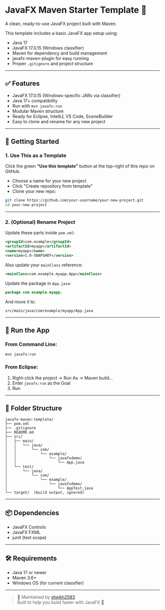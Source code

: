 # JavaFX Maven Starter Template 🎯

A clean, ready-to-use JavaFX project built with Maven.

This template includes a basic JavaFX app setup using:
- Java 17
- JavaFX 17.0.15 (Windows classifier)
- Maven for dependency and build management
- javafx-maven-plugin for easy running
- Proper `.gitignore` and project structure

---

## ✅ Features

- JavaFX 17.0.15 (Windows-specific JARs via classifier)
- Java 17+ compatibility
- Run with `mvn javafx:run`
- Modular Maven structure
- Ready for Eclipse, IntelliJ, VS Code, SceneBuilder
- Easy to clone and rename for any new project

---

## 🚀 Getting Started

### 1. Use This as a Template

Click the green **“Use this template”** button at the top-right of this repo on GitHub.

- Choose a name for your new project
- Click "Create repository from template"
- Clone your new repo:
```bash
git clone https://github.com/your-username/your-new-project.git
cd your-new-project
```

---

### 2. (Optional) Rename Project

Update these parts inside `pom.xml`:

```xml
<groupId>com.example</groupId>
<artifactId>myapp</artifactId>
<name>myapp</name>
<version>1.0-SNAPSHOT</version>
```

Also update your `mainClass` reference:

```xml
<mainClass>com.example.myapp.App</mainClass>
```

Update the package in `App.java`:

```java
package com.example.myapp;
```

And move it to:

```
src/main/java/com/example/myapp/App.java
```

---

## 🧪 Run the App

### From Command Line:

```bash
mvn javafx:run
```

### From Eclipse:

1. Right-click the project → Run As → Maven build…
2. Enter `javafx:run` as the Goal
3. Run

---

## 📁 Folder Structure

```
javafx-maven-template/
├── pom.xml
├── .gitignore
├── README.md
├── src/
│   ├── main/
│   │   └── java/
│   │       └── com/
│   │           └── example/
│   │               └── javafxdemo/
│   │                   └── App.java
│   └── test/
│       └── java/
│           └── com/
│               └── example/
│                   └── javafxdemo/
│                       └── AppTest.java
└── target/  (build output, ignored)
```

---

## 📦 Dependencies

- JavaFX Controls
- JavaFX FXML
- junit (test scope)

---

## 🛠 Requirements

- Java 17 or newer
- Maven 3.6+
- Windows OS (for current classifier)

---

> 🧠 Maintained by [sheikh2583](https://github.com/sheikh2583)  
> Built to help you build faster with JavaFX 🚀
